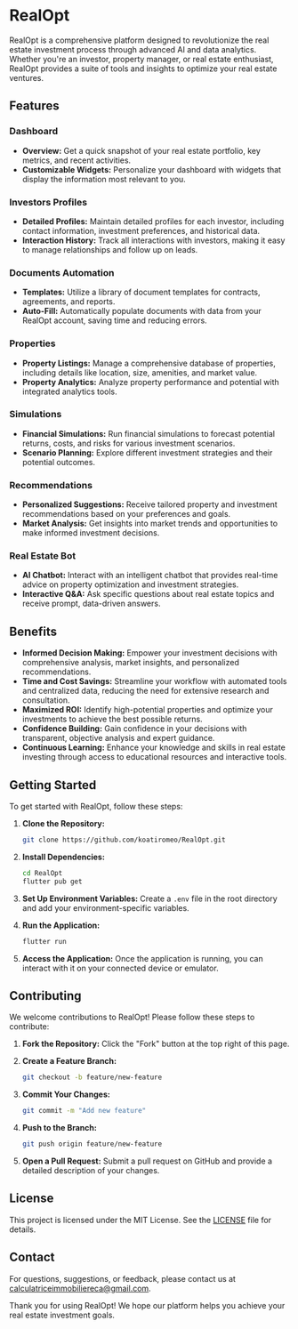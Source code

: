 # RealOpt

RealOpt is a comprehensive platform designed to revolutionize the real estate investment process through advanced AI and data analytics. Whether you're an investor, property manager, or real estate enthusiast, RealOpt provides a suite of tools and insights to optimize your real estate ventures.

## Features

### Dashboard
- **Overview:** Get a quick snapshot of your real estate portfolio, key metrics, and recent activities.
- **Customizable Widgets:** Personalize your dashboard with widgets that display the information most relevant to you.

### Investors Profiles
- **Detailed Profiles:** Maintain detailed profiles for each investor, including contact information, investment preferences, and historical data.
- **Interaction History:** Track all interactions with investors, making it easy to manage relationships and follow up on leads.

### Documents Automation
- **Templates:** Utilize a library of document templates for contracts, agreements, and reports.
- **Auto-Fill:** Automatically populate documents with data from your RealOpt account, saving time and reducing errors.

### Properties
- **Property Listings:** Manage a comprehensive database of properties, including details like location, size, amenities, and market value.
- **Property Analytics:** Analyze property performance and potential with integrated analytics tools.

### Simulations
- **Financial Simulations:** Run financial simulations to forecast potential returns, costs, and risks for various investment scenarios.
- **Scenario Planning:** Explore different investment strategies and their potential outcomes.

### Recommendations
- **Personalized Suggestions:** Receive tailored property and investment recommendations based on your preferences and goals.
- **Market Analysis:** Get insights into market trends and opportunities to make informed investment decisions.

### Real Estate Bot
- **AI Chatbot:** Interact with an intelligent chatbot that provides real-time advice on property optimization and investment strategies.
- **Interactive Q&A:** Ask specific questions about real estate topics and receive prompt, data-driven answers.

## Benefits

- **Informed Decision Making:** Empower your investment decisions with comprehensive analysis, market insights, and personalized recommendations.
- **Time and Cost Savings:** Streamline your workflow with automated tools and centralized data, reducing the need for extensive research and consultation.
- **Maximized ROI:** Identify high-potential properties and optimize your investments to achieve the best possible returns.
- **Confidence Building:** Gain confidence in your decisions with transparent, objective analysis and expert guidance.
- **Continuous Learning:** Enhance your knowledge and skills in real estate investing through access to educational resources and interactive tools.

## Getting Started

To get started with RealOpt, follow these steps:

1. **Clone the Repository:**
   ```bash
   git clone https://github.com/koatiromeo/RealOpt.git
   ```

2. **Install Dependencies:**
   ```bash
   cd RealOpt
   flutter pub get
   ```
3. **Set Up Environment Variables:**
   Create a `.env` file in the root directory and add your environment-specific variables.

5. **Run the Application:**
   ```bash
   flutter run
   ```

4. **Access the Application:**
   Once the application is running, you can interact with it on your connected device or emulator.

## Contributing

We welcome contributions to RealOpt! Please follow these steps to contribute:

1. **Fork the Repository:**
   Click the "Fork" button at the top right of this page.

2. **Create a Feature Branch:**
   ```bash
   git checkout -b feature/new-feature
   ```

3. **Commit Your Changes:**
   ```bash
   git commit -m "Add new feature"
   ```

4. **Push to the Branch:**
   ```bash
   git push origin feature/new-feature
   ```

5. **Open a Pull Request:**
   Submit a pull request on GitHub and provide a detailed description of your changes.

## License

This project is licensed under the MIT License. See the [LICENSE](LICENSE) file for details.

## Contact

For questions, suggestions, or feedback, please contact us at [calculatriceimmobiliereca@gmail.com](mailto:calculatriceimmobiliereca@gmail.com).


Thank you for using RealOpt! We hope our platform helps you achieve your real estate investment goals.
